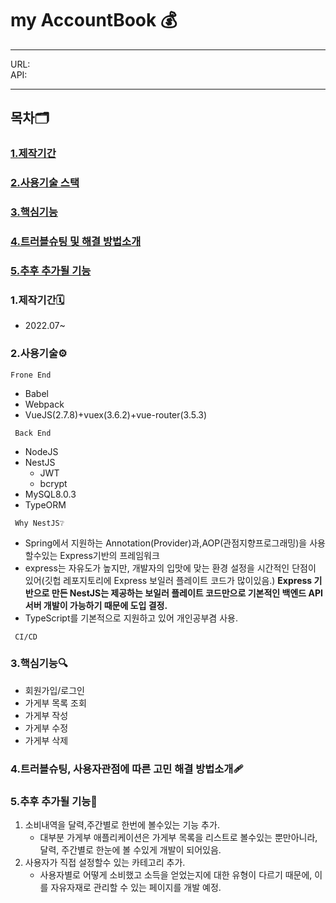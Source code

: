 # my AccountBook 💰

---
URL:    
API:    

---
## 목차🗂
### [1.제작기간](https://github.com/awdsza/my-moneybook#1%EC%A0%9C%EC%9E%91%EA%B8%B0%EA%B0%84-1) 
### [2.사용기술 스택](https://github.com/awdsza/my-moneybook#2%EC%82%AC%EC%9A%A9%EA%B8%B0%EC%88%A0%EF%B8%8F)
### [3.핵심기능](https://github.com/awdsza/my-moneybook#3%ED%95%B5%EC%8B%AC%EA%B8%B0%EB%8A%A5-1)
### [4.트러블슈팅 및 해결 방법소개](https://github.com/awdsza/my-moneybook#4%ED%8A%B8%EB%9F%AC%EB%B8%94%EC%8A%88%ED%8C%85-%EC%82%AC%EC%9A%A9%EC%9E%90%EA%B4%80%EC%A0%90%EC%97%90-%EB%94%B0%EB%A5%B8-%EA%B3%A0%EB%AF%BC-%ED%95%B4%EA%B2%B0-%EB%B0%A9%EB%B2%95%EC%86%8C%EA%B0%9C)
### [5.추후 추가될 기능](https://github.com/awdsza/my-moneybook#5%EC%B6%94%ED%9B%84-%EC%B6%94%EA%B0%80%EB%90%A0-%EA%B8%B0%EB%8A%A5-1)
### 1.제작기간🗓
- 2022.07~
### 2.사용기술⚙️
```Frone End```
- Babel
- Webpack
- VueJS(2.7.8)+vuex(3.6.2)+vue-router(3.5.3)

``` Back End```
- NodeJS
- NestJS
    - JWT
    - bcrypt
- MySQL8.0.3
- TypeORM

``` Why NestJS❔```
- Spring에서 지원하는 Annotation(Provider)과,AOP(관점지향프로그래밍)을 사용할수있는 Express기반의 프레임워크
- express는 자유도가 높지만, 개발자의 입맛에 맞는 환경 설정을 시간적인 단점이 있어(깃헙 레포지토리에 Express 보일러 플레이트 코드가 많이있음.) **Express 기반으로 만든 NestJS는 제공하는 보일러 플레이트 코드만으로 기본적인 백엔드 API서버 개발이 가능하기 때문에 도입 결정.**
- TypeScript를 기본적으로 지원하고 있어 개인공부겸 사용.

``` CI/CD```

### 3.핵심기능🔍
- 회원가입/로그인
- 가게부 목록 조회
- 가게부 작성
- 가게부 수정
- 가게부 삭제
### 4.트러블슈팅, 사용자관점에 따른 고민 해결 방법소개🩹
### 5.추후 추가될 기능📝
1. 소비내역을 달력,주간별로 한번에 볼수있는 기능 추가.
   - 대부분 가게부 애플리케이션은 가게부 목록을 리스트로 볼수있는 뿐만아니라, 달력, 주간별로 한눈에 볼 수있게 개발이 되어있음.
2. 사용자가 직접 설정할수 있는 카테고리 추가.
   - 사용자별로 어떻게 소비했고 소득을 얻었는지에 대한 유형이 다르기 때문에, 이를 자유자재로 관리할 수 있는 페이지를 개발 예정.
